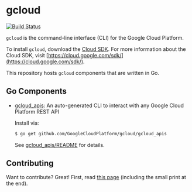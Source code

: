 # gcloud

[![Build Status](https://travis-ci.org/GoogleCloudPlatform/gcloud.svg?branch=master)](https://travis-ci.org/GoogleCloudPlatform/gcloud)

`gcloud` is the command-line interface (CLI) for the Google Cloud Platform.

To install `gcloud`, download the [Cloud SDK](https://cloud.google.com/sdk/#Quick_Start).  For more information about the Cloud SDK, visit [https://cloud.google.com/sdk/](https://cloud.google.com/sdk/).

This repository hosts `gcloud` components that are written in Go.

## Go Components

* [gcloud_apis](https://github.com/GoogleCloudPlatform/gcloud/tree/master/gcloud_apis): An auto-generated CLI to interact with any Google Cloud Platform REST API

	Install via:
	```sh
	$ go get github.com/GoogleCloudPlatform/gcloud/gcloud_apis
	```

	See [gcloud_apis/README](https://github.com/GoogleCloudPlatform/gcloud/blob/master/gcloud_apis/README.md) for details.

## Contributing

Want to contribute? Great! First, read [this page](https://github.com/GoogleCloudPlatform/gcloud/blob/master/CONTRIBUTING.md) (including the small print at the end).
